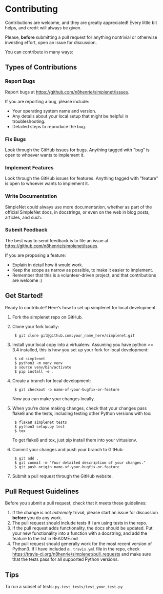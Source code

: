 # Contributing

Contributions are welcome, and they are greatly appreciated! Every little bit
helps, and credit will always be given.

Please, **before** submitting a pull request for anything nontrivial or
otherwise investing effort, open an issue for discussion.

You can contribute in many ways:

## Types of Contributions

### Report Bugs

Report bugs at <https://github.com/n8henrie/simplenet/issues>.

If you are reporting a bug, please include:

- Your operating system name and version.
- Any details about your local setup that might be helpful in troubleshooting.
- Detailed steps to reproduce the bug.

### Fix Bugs

Look through the GitHub issues for bugs. Anything tagged with "bug" is open to
whoever wants to implement it.

### Implement Features

Look through the GitHub issues for features. Anything tagged with "feature" is
open to whoever wants to implement it.

### Write Documentation

SimpleNet could always use more documentation, whether as part of the official
SimpleNet docs, in docstrings, or even on the web in blog posts, articles, and
such.

### Submit Feedback

The best way to send feedback is to file an issue at
<https://github.com/n8henrie/simplenet/issues>.

If you are proposing a feature:

- Explain in detail how it would work.
- Keep the scope as narrow as possible, to make it easier to implement.
- Remember that this is a volunteer-driven project, and that contributions are
  welcome :)

## Get Started!

Ready to contribute? Here's how to set up simplenet for local development.

1. Fork the simplenet repo on GitHub.
1. Clone your fork locally:

        $ git clone git@github.com:your_name_here/simplenet.git

1. Install your local copy into a virtualenv. Assuming you have python >= 3.4
   installed, this is how you set up your fork for local development:

        $ cd simplenet
        $ python3 -m venv venv
        $ source venv/bin/activate
        $ pip install -e .

1. Create a branch for local development:

        $ git checkout -b name-of-your-bugfix-or-feature

   Now you can make your changes locally.

1. When you're done making changes, check that your changes pass flake8 and the
   tests, including testing other Python versions with tox:

        $ flake8 simplenet tests
        $ python3 setup.py test
        $ tox

   To get flake8 and tox, just pip install them into your virtualenv.

1. Commit your changes and push your branch to GitHub:

        $ git add .
        $ git commit -m "Your detailed description of your changes."
        $ git push origin name-of-your-bugfix-or-feature

1.  Submit a pull request through the GitHub website.

## Pull Request Guidelines

Before you submit a pull request, check that it meets these guidelines:

1. If the change is not *extremely* trivial, please start an issue for
   discussion **before** you do any work.
1. The pull request should include tests if I am using tests in the repo.
1. If the pull request adds functionality, the docs should be updated.
   Put your new functionality into a function with a docstring, and add
   the feature to the list in README.md
1. The pull request should generally work for the most recent version of
   Python3. If I have included a `.travis.yml` file in the repo, check
   <https://travis-ci.org/n8henrie/simplenet/pull_requests> and make sure that
   the tests pass for all supported Python versions.

## Tips

To run a subset of tests: `py.test tests/test_your_test.py`
